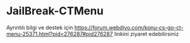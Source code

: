 # JailBreak-CTMenu

Ayrıntılı bilgi ve destek için https://forum.webdiyo.com/konu-cs-go-ct-menu-25371.html?pid=276287#pid276287  linkini ziyaret edebilirsiniz
